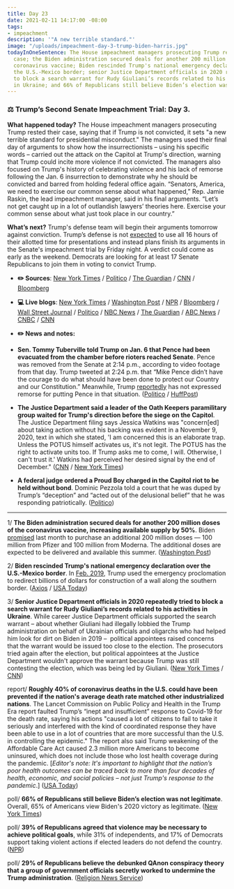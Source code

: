 ```yaml
---
title: Day 23
date: 2021-02-11 14:17:00 -08:00
tags:
- impeachment
description: '"A new terrible standard."'
image: "/uploads/impeachment-day-3-trump-biden-harris.jpg"
todayInOneSentence: The House impeachment managers prosecuting Trump rested their
  case; the Biden administration secured deals for another 200 million doses of the
  coronavirus vaccine; Biden rescinded Trump's national emergency declaration over
  the U.S.-Mexico border; senior Justice Department officials in 2020 repeatedly tried
  to block a search warrant for Rudy Giuliani’s records related to his activities
  in Ukraine; and 66% of Republicans still believe Biden’s election was not legitimate.
---
```


### ⚖️ Trump’s Second Senate Impeachment Trial: Day 3.

**What happened today?** The House impeachment managers prosecuting Trump rested their case, saying that if Trump is not convicted, it sets "a new terrible standard for presidential misconduct." The managers used their final day of arguments to show how the insurrectionists – using his specific words – carried out the attack on the Capitol at Trump's direction, warning that Trump could incite more violence if not convicted. The managers also focused on Trump's history of celebrating violence and his lack of remorse following the Jan. 6 insurrection to demonstrate why he should be convicted and barred from holding federal office again. “Senators, America, we need to exercise our common sense about what happened,” Rep. Jamie Raskin, the lead impeachment manager, said in his final arguments. “Let’s not get caught up in a lot of outlandish lawyers’ theories here. Exercise your common sense about what just took place in our country.”

**What’s next?** Trump's defense team will begin their arguments tomorrow against conviction. Trump’s defense is not [expected](https://www.politico.com/news/2021/02/11/trump-impeachment-defense-friday-468694) to use all 16 hours of their allotted time for presentations and instead plans finish its arguments in the Senate's impeachment trial by Friday night. A verdict could come as early as the weekend. Democrats are looking for at least 17 Senate Republicans to join them in voting to convict Trump.

* **✏️ Sources**: [New York Times](https://www.nytimes.com/2021/02/11/us/politics/trump-impeachment.html) / [Politico](https://www.politico.com/news/2021/02/11/trump-impeachment-trial-day-3-468588) / [The Guardian](https://www.theguardian.com/us-news/2021/feb/11/trump-impeachment-trial-democrats-senate) / [CNN](https://www.cnn.com/2021/02/11/politics/senate-impeachment-trial-day-3/index.html) / [Bloomberg](https://www.bloomberg.com/news/articles/2021-02-11/democrats-use-video-trump-s-own-words-in-blaming-him-for-riot?srnd=premium&sref=MIBMEEoj)

* **💻 Live blogs**: [New York Times](https://www.nytimes.com/live/2021/02/11/us/impeachment-trial) / [Washington Post](https://www.washingtonpost.com/politics/2021/02/11/senate-trump-impeachment-trial-live-updates/) / [NPR](https://www.npr.org/sections/trump-impeachment-trial-live-updates/2021/02/09/964619295/watch-live-trumps-2nd-senate-impeachment-trial-begins-tuesday) / [Bloomberg](https://www.bloomberg.com/news/articles/2021-02-11/trump-s-lack-of-remorse-a-focus-for-the-day-impeachment-update?srnd=premium) / [Wall Street Journal](https://www.wsj.com/livecoverage/trump-second-impeachment-trial-2021-02-11?mod=hp_lead_pos1) / [Politico](https://www.politico.com/live-news-updates/2021/02/09/trump-impeachment-trial-live-updates-online-coverage-highlights-210209) / [NBC News](https://www.nbcnews.com/politics/congress/live-blog/2021-02-11-trump-impeachment-trial-live-updates-n1257308) / [The Guardian](https://www.theguardian.com/us-news/live/2021/feb/11/donald-trump-impeachment-senate-trial-live-news-updates) / [ABC News](https://abcnews.go.com/Politics/live-updates/trump-impeachment-trial-live-updates-senate-debate-constitutionality/?id=75741945) / [CNBC](https://www.cnbc.com/2021/02/11/trump-impeachment-trial-live-updates-day-3.html) / [CNN](https://www.cnn.com/politics/live-news/trump-impeachment-trial-02-11-2021/)

* **✏️ News and notes:**

* **Sen. Tommy Tuberville told Trump on Jan. 6 that Pence had been evacuated from the chamber before rioters reached Senate**. Pence was removed from the Senate at 2:14 p.m., according to video footage from that day. Trump tweeted at 2:24 p.m. that “Mike Pence didn’t have the courage to do what should have been done to protect our Country and our Constitution.” Meanwhile, Trump [reportedly](https://www.cnn.com/2021/02/10/politics/donald-trump-mike-pence-impeachment/) has not expressed remorse for putting Pence in that situation. ([Politico](https://www.politico.com/news/2021/02/11/tuberville-pences-evacuation-trump-impeachment-468572) / [HuffPost](https://www.huffpost.com/entry/trump-pence-tweet-capitol-riot-impeachment-trial_n_6024b281c5b6b295bc045640))

* **The Justice Department said a leader of the Oath Keepers paramilitary group waited for Trump's direction before the siege on the Capitol**. The Justice Department filing says Jessica Watkins was "concern\[ed\] about taking action without his backing was evident in a November 9, 2020, text in which she stated, 'I am concerned this is an elaborate trap. Unless the POTUS himself activates us, it's not legit. The POTUS has the right to activate units too. If Trump asks me to come, I will. Otherwise, I can't trust it.' Watkins had perceived her desired signal by the end of December." ([CNN](https://www.cnn.com/2021/02/11/politics/oath-keeper-justice-trump-capitol/index.html) / [New York Times](https://www.nytimes.com/2021/02/11/us/politics/oath-keepers-trump-investigation.html))

* **A federal judge ordered a Proud Boy charged in the Capitol riot to be held without bond**. Dominic Pezzola told a court that he was duped by Trump’s “deception” and “acted out of the delusional belief” that he was responding  patriotically. ([Politico](https://www.politico.com/news/2021/02/10/proud-boy-insurrection-trump-468353))

---

1/ **The Biden administration secured deals for another 200 million doses of the coronavirus vaccine, increasing available supply by 50%**. Biden [promised](https://whatthefuckjusthappenedtoday.com/2021/01/26/day-7/#2-the-biden-administration-plans-to) last month to purchase an additional 200 million doses — 100 million from Pfizer and 100 million from Moderna. The additional doses are expected to be delivered and available this summer. ([Washington Post](https://www.washingtonpost.com/health/2021/02/11/vaccine-supply-biden/))

2/ **Biden rescinded Trump's national emergency declaration over the U.S.-Mexico border**. In [Feb. 2019](https://whatthefuckjusthappenedtoday.com/2019/02/15/day-757/#1-trump-declared-a-national-emergenc), Trump used the emergency proclomation to redirect billions of dollars for construction of a wall along the southern border. ([Axios](https://www.axios.com/biden-national-emergency-border-wall-34ec3c4a-c383-4b92-a833-aebdc3439113.html) / [USA Today](https://www.usatoday.com/story/news/politics/2021/02/11/biden-rescinds-trump-national-emergency-funded-border-wall/6720714002/))

3/ **Senior Justice Department officials in 2020 repeatedly tried to block a search warrant for Rudy Giuliani’s records related to his activities in Ukraine**. While career Justice Department officials supported the search warrant – about whether Giuliani had illegally lobbied the Trump administration on behalf of Ukrainian officials and oligarchs who had helped him look for dirt on Biden in 2019 –  political appointees raised concerns that the warrant would be issued too close to the election. The prosecutors tried again after the election, but political appointees at the Justice Department wouldn't approve the warrant because Trump was still contesting the election, which was being led by Giuliani. ([New York Times](https://www.nytimes.com/2021/02/10/nyregion/giuliani-trump-subpoena.html) / [CNN](https://www.cnn.com/2021/02/10/politics/search-warrant-rudy-giuliani/index.html))

report/ **Roughly 40% of coronavirus deaths in the U.S. could have been prevented if the nation's average death rate matched other industrialized nations**. The Lancet Commission on Public Policy and Health in the Trump Era report faulted Trump’s “inept and insufficient” response to Covid-19 for the death rate, saying his actions "caused a lot of citizens to fail to take it seriously and interfered with the kind of coordinated response they have been able to use in a lot of countries that are more successful than the U.S. in controlling the epidemic." The report also said Trump weakening of the Affordable Care Act caused 2.3 million more Americans to become uninsured, which does not include those who lost health coverage during the pandemic. \[*Editor's note: It's important to highlight that the nation’s poor health outcomes can be traced back to more than four decades of health, economic, and social policies – not just Trump's response to the pandemic*.\] ([USA Today](https://www.usatoday.com/story/news/health/2021/02/11/lancet-commission-donald-trump-covid-19-health-medicare-for-all/4453762001/))

poll/ **66% of Republicans still believe Biden’s election was not legitimate**. Overall, 65% of Americans view Biden's 2020 victory as legitimate. ([New York Times](https://www.nytimes.com/live/2021/02/11/us/impeachment-trial/a-majority-of-republicans-still-view-bidens-election-as-illegitimate-a-poll-finds))

poll/ **39% of Republicans agreed that violence may be necessary to achieve political goals**, while 31% of independents, and 17% of Democrats support taking violent actions if elected leaders do not defend the country. ([NPR](https://www.npr.org/2021/02/11/966498544/a-scary-survey-finding-4-in-10-republicans-say-political-violence-may-be-necessa))

poll/ **29% of Republicans believe the debunked QAnon conspiracy theory that a group of government officials secretly worked to undermine the Trump administration**. ([Religion News Service](https://religionnews.com/2021/02/11/survey-more-than-a-quarter-of-white-evangelicals-believe-core-qanon-conspiracy-theory/))